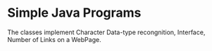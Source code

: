 # Simple Java Programs
 The classes implement Character Data-type recongnition, Interface, Number of Links on a WebPage.
